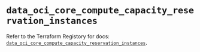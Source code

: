 # `data_oci_core_compute_capacity_reservation_instances`

Refer to the Terraform Registory for docs: [`data_oci_core_compute_capacity_reservation_instances`](https://registry.terraform.io/providers/oracle/oci/6.18.0/docs/data-sources/core_compute_capacity_reservation_instances).
